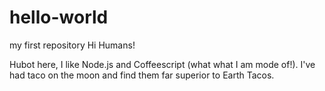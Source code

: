 # hello-world
my first repository
Hi Humans!

Hubot here, I like Node.js and Coffeescript (what what I  am mode of!).
I've had taco on the moon and find them far superior to Earth Tacos.
